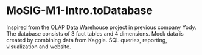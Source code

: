 # MoSIG-M1-Intro.toDatabase
Inspired from the OLAP Data Warehouse project in previous company Yody. The database consists of 3 fact tables and 4 dimensions. Mock data is created by combining data from Kaggle. SQL queries, reporting, visualization and website.
